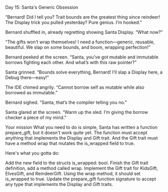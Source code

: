 Day 15: Santa's Generic Obsession

“Bernard! Did I tell you? Trait bounds are the greatest thing since reindeer! The Display trick you pulled yesterday? Pure genius. I’m hooked.”

Bernard shuffled in, already regretting showing Santa Display. “What now?”

“The gifts won’t wrap themselves! I need a function—generic, reusable, beautiful. We slap on some bounds, and boom, wrapping perfection!”

Bernard peeked at the screen. “Santa, you’ve got mutable and immutable borrows fighting each other. And what’s with this raw pointer?”

Santa grinned. “Bounds solve everything, Bernard! I’ll slap a Display here, a Debug there—easy!”

The IDE chimed angrily. “Cannot borrow self as mutable while also borrowed as immutable.”

Bernard sighed. “Santa, that’s the compiler telling you no.”

Santa glared at the screen. “Warm up the sled. I’m giving the borrow checker a piece of my mind.”

Your mission
What you need to do is simple, Santa has written a function prepare_gift, but it doesn't work quite yet. The function must accept anything that implements the Display and Gift trait. And the Gift trait must have a method wrap that mutates the is_wrapped field to true.

Here's what you gotta do:

Add the new field to the structs is_wrapped: bool.
Finish the Gift trait definition, add a method called wrap.
Implement the Gift trait for KidsGift, ElvesGift, and ReindeerGift. Using the wrap method, it should set is_wrapped to true.
Update the prepare_gift function signature to accept any type that implements the Display and Gift traits.
